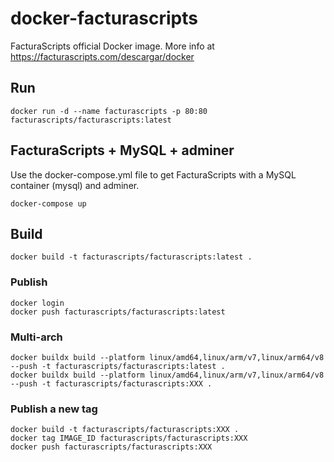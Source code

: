 # docker-facturascripts
FacturaScripts official Docker image. More info at https://facturascripts.com/descargar/docker

## Run
```
docker run -d --name facturascripts -p 80:80 facturascripts/facturascripts:latest
```

## FacturaScripts + MySQL + adminer
Use the docker-compose.yml file to get FacturaScripts with a MySQL container (mysql) and adminer.
```
docker-compose up
```

## Build
```
docker build -t facturascripts/facturascripts:latest .
```

### Publish
```
docker login
docker push facturascripts/facturascripts:latest
```

### Multi-arch
```
docker buildx build --platform linux/amd64,linux/arm/v7,linux/arm64/v8 --push -t facturascripts/facturascripts:latest .
docker buildx build --platform linux/amd64,linux/arm/v7,linux/arm64/v8 --push -t facturascripts/facturascripts:XXX .
```

### Publish a new tag
```
docker build -t facturascripts/facturascripts:XXX .
docker tag IMAGE_ID facturascripts/facturascripts:XXX
docker push facturascripts/facturascripts:XXX
```
